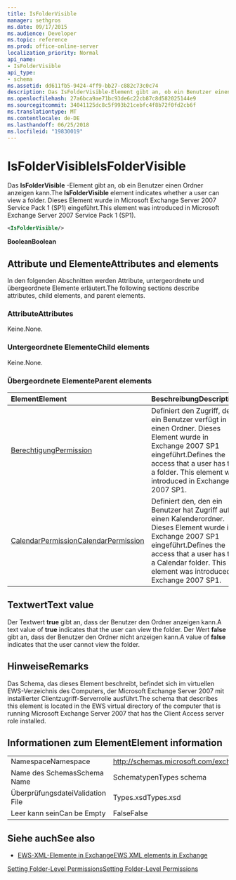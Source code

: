 ```yaml
---
title: IsFolderVisible
manager: sethgros
ms.date: 09/17/2015
ms.audience: Developer
ms.topic: reference
ms.prod: office-online-server
localization_priority: Normal
api_name:
- IsFolderVisible
api_type:
- schema
ms.assetid: dd611fb5-9424-4ff9-bb27-c882c73c0c74
description: Das IsFolderVisible-Element gibt an, ob ein Benutzer einen Ordner anzeigen kann. Dieses Element wurde in Microsoft Exchange Server 2007 Service Pack 1 (SP1) eingeführt.
ms.openlocfilehash: 27a6bca9ae71bc93de6c22cb87c8d582025144e9
ms.sourcegitcommit: 34041125dc8c5f993b21cebfc4f8b72f0fd2cb6f
ms.translationtype: MT
ms.contentlocale: de-DE
ms.lasthandoff: 06/25/2018
ms.locfileid: "19830019"
---
```

# <a name="isfoldervisible"></a><span data-ttu-id="edc4c-104">IsFolderVisible</span><span class="sxs-lookup"><span data-stu-id="edc4c-104">IsFolderVisible</span></span>

<span data-ttu-id="edc4c-105">Das **IsFolderVisible** -Element gibt an, ob ein Benutzer einen Ordner anzeigen kann.</span><span class="sxs-lookup"><span data-stu-id="edc4c-105">The **IsFolderVisible** element indicates whether a user can view a folder.</span></span> <span data-ttu-id="edc4c-106">Dieses Element wurde in Microsoft Exchange Server 2007 Service Pack 1 (SP1) eingeführt.</span><span class="sxs-lookup"><span data-stu-id="edc4c-106">This element was introduced in Microsoft Exchange Server 2007 Service Pack 1 (SP1).</span></span> 
  
```xml
<IsFolderVisible/>
```

 <span data-ttu-id="edc4c-107">**Boolean**</span><span class="sxs-lookup"><span data-stu-id="edc4c-107">**Boolean**</span></span>
## <a name="attributes-and-elements"></a><span data-ttu-id="edc4c-108">Attribute und Elemente</span><span class="sxs-lookup"><span data-stu-id="edc4c-108">Attributes and elements</span></span>

<span data-ttu-id="edc4c-109">In den folgenden Abschnitten werden Attribute, untergeordnete und übergeordnete Elemente erläutert.</span><span class="sxs-lookup"><span data-stu-id="edc4c-109">The following sections describe attributes, child elements, and parent elements.</span></span>
  
### <a name="attributes"></a><span data-ttu-id="edc4c-110">Attribute</span><span class="sxs-lookup"><span data-stu-id="edc4c-110">Attributes</span></span>

<span data-ttu-id="edc4c-111">Keine.</span><span class="sxs-lookup"><span data-stu-id="edc4c-111">None.</span></span>
  
### <a name="child-elements"></a><span data-ttu-id="edc4c-112">Untergeordnete Elemente</span><span class="sxs-lookup"><span data-stu-id="edc4c-112">Child elements</span></span>

<span data-ttu-id="edc4c-113">Keine.</span><span class="sxs-lookup"><span data-stu-id="edc4c-113">None.</span></span>
  
### <a name="parent-elements"></a><span data-ttu-id="edc4c-114">Übergeordnete Elemente</span><span class="sxs-lookup"><span data-stu-id="edc4c-114">Parent elements</span></span>

|<span data-ttu-id="edc4c-115">**Element**</span><span class="sxs-lookup"><span data-stu-id="edc4c-115">**Element**</span></span>|<span data-ttu-id="edc4c-116">**Beschreibung**</span><span class="sxs-lookup"><span data-stu-id="edc4c-116">**Description**</span></span>|
|:-----|:-----|
|[<span data-ttu-id="edc4c-117">Berechtigung</span><span class="sxs-lookup"><span data-stu-id="edc4c-117">Permission</span></span>](permission.md) <br/> |<span data-ttu-id="edc4c-p103">Definiert den Zugriff, den ein Benutzer verfügt in einen Ordner. Dieses Element wurde in Exchange 2007 SP1 eingeführt.</span><span class="sxs-lookup"><span data-stu-id="edc4c-p103">Defines the access that a user has to a folder. This element was introduced in Exchange 2007 SP1.</span></span>  <br/> |
|[<span data-ttu-id="edc4c-120">CalendarPermission</span><span class="sxs-lookup"><span data-stu-id="edc4c-120">CalendarPermission</span></span>](calendarpermission.md) <br/> |<span data-ttu-id="edc4c-p104">Definiert den, den ein Benutzer hat Zugriff auf einen Kalenderordner. Dieses Element wurde in Exchange 2007 SP1 eingeführt.</span><span class="sxs-lookup"><span data-stu-id="edc4c-p104">Defines the access that a user has to a Calendar folder. This element was introduced in Exchange 2007 SP1.</span></span>  <br/> |
   
## <a name="text-value"></a><span data-ttu-id="edc4c-123">Textwert</span><span class="sxs-lookup"><span data-stu-id="edc4c-123">Text value</span></span>

<span data-ttu-id="edc4c-124">Der Textwert **true** gibt an, dass der Benutzer den Ordner anzeigen kann.</span><span class="sxs-lookup"><span data-stu-id="edc4c-124">A text value of **true** indicates that the user can view the folder.</span></span> <span data-ttu-id="edc4c-125">Der Wert **false** gibt an, dass der Benutzer den Ordner nicht anzeigen kann.</span><span class="sxs-lookup"><span data-stu-id="edc4c-125">A value of **false** indicates that the user cannot view the folder.</span></span> 
  
## <a name="remarks"></a><span data-ttu-id="edc4c-126">Hinweise</span><span class="sxs-lookup"><span data-stu-id="edc4c-126">Remarks</span></span>

<span data-ttu-id="edc4c-127">Das Schema, das dieses Element beschreibt, befindet sich im virtuellen EWS-Verzeichnis des Computers, der Microsoft Exchange Server 2007 mit installierter Clientzugriff-Serverrolle ausführt.</span><span class="sxs-lookup"><span data-stu-id="edc4c-127">The schema that describes this element is located in the EWS virtual directory of the computer that is running Microsoft Exchange Server 2007 that has the Client Access server role installed.</span></span>
  
## <a name="element-information"></a><span data-ttu-id="edc4c-128">Informationen zum Element</span><span class="sxs-lookup"><span data-stu-id="edc4c-128">Element information</span></span>

|||
|:-----|:-----|
|<span data-ttu-id="edc4c-129">Namespace</span><span class="sxs-lookup"><span data-stu-id="edc4c-129">Namespace</span></span>  <br/> |http://schemas.microsoft.com/exchange/services/2006/types  <br/> |
|<span data-ttu-id="edc4c-130">Name des Schemas</span><span class="sxs-lookup"><span data-stu-id="edc4c-130">Schema Name</span></span>  <br/> |<span data-ttu-id="edc4c-131">Schematypen</span><span class="sxs-lookup"><span data-stu-id="edc4c-131">Types schema</span></span>  <br/> |
|<span data-ttu-id="edc4c-132">Überprüfungsdatei</span><span class="sxs-lookup"><span data-stu-id="edc4c-132">Validation File</span></span>  <br/> |<span data-ttu-id="edc4c-133">Types.xsd</span><span class="sxs-lookup"><span data-stu-id="edc4c-133">Types.xsd</span></span>  <br/> |
|<span data-ttu-id="edc4c-134">Leer kann sein</span><span class="sxs-lookup"><span data-stu-id="edc4c-134">Can be Empty</span></span>  <br/> |<span data-ttu-id="edc4c-135">False</span><span class="sxs-lookup"><span data-stu-id="edc4c-135">False</span></span>  <br/> |
   
## <a name="see-also"></a><span data-ttu-id="edc4c-136">Siehe auch</span><span class="sxs-lookup"><span data-stu-id="edc4c-136">See also</span></span>



- [<span data-ttu-id="edc4c-137">EWS-XML-Elemente in Exchange</span><span class="sxs-lookup"><span data-stu-id="edc4c-137">EWS XML elements in Exchange</span></span>](ews-xml-elements-in-exchange.md)


[<span data-ttu-id="edc4c-138">Setting Folder-Level Permissions</span><span class="sxs-lookup"><span data-stu-id="edc4c-138">Setting Folder-Level Permissions</span></span>](http://msdn.microsoft.com/library/c7530e86-5112-401c-b10a-9c054ae59f07%28Office.15%29.aspx)

